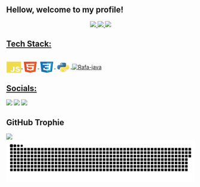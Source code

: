 ## Hellow, welcome to my profile!

 <div align="center">
  <a href="https://github.com/marlonc0dex">
  <img height="180em" src="https://github-readme-stats.vercel.app/api?username=marlonc0dex&theme=blue-green&hide_border=false&include_all_commits=true&count_private=true"/>
  <img height="180em" src="https://github-readme-stats.vercel.app/api/top-langs/?username=marlonc0dex&theme=blue-green&hide_border=false&include_all_commits=true&count_private=true&layout=compact"/>
<img height="180em" src=("https://github-readme-streak-stats.herokuapp.com/?user=marlonc0dex&theme=dark&hide_border=false"/>
   </div>
  

## Tech Stack:
<div style="display: inline_block"><br>
  <img align="center" alt="Rafa-Js" height="30" width="40" src="https://raw.githubusercontent.com/devicons/devicon/master/icons/javascript/javascript-plain.svg">
  <img align="center" alt="Rafa-HTML" height="30" width="40" src="https://raw.githubusercontent.com/devicons/devicon/master/icons/html5/html5-original.svg">
  <img align="center" alt="Rafa-CSS" height="30" width="40" src="https://raw.githubusercontent.com/devicons/devicon/master/icons/css3/css3-original.svg">
  <img align="center" alt="Rafa-Python" height="30" width="40" src="https://raw.githubusercontent.com/devicons/devicon/master/icons/python/python-original.svg">
  <img align="center" alt="Rafa-java" height="30" width="40" src="https://cdn.jsdelivr.net/gh/devicons/devicon/icons/java/java-plain.svg">
</div>

## Socials:
<div> 
  <a href="https://instagram.com/marlonwq_" target="_blank"><img src="https://img.shields.io/badge/-Instagram-%23E4405F?style=for-the-badge&logo=instagram&logoColor=white" target="_blank"></a> 
  <a href = "mailto:marloncardsilva1@gmail.com"><img src="https://img.shields.io/badge/-Gmail-%23333?style=for-the-badge&logo=gmail&logoColor=white" target="_blank"></a>
  <a href="a" target="_blank"><img src="https://img.shields.io/badge/-LinkedIn-%230077B5?style=for-the-badge&logo=linkedin&logoColor=white" target="_blank"></a>
 
## GitHub Trophie
 
![](https://github-profile-trophy.vercel.app/?username=marlonc0dex&theme=radical&no-frame=false&no-bg=true&margin-w=4)
  ![Snake animation](https://github.com/marlonc0dex/marlonc0dex/blob/output/github-contribution-grid-snake.svg)
 
</div>
   
  

